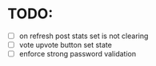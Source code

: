 # TODO:
- [ ] on refresh post stats set is not clearing
- [ ] vote upvote button set state
- [ ] enforce strong password validation